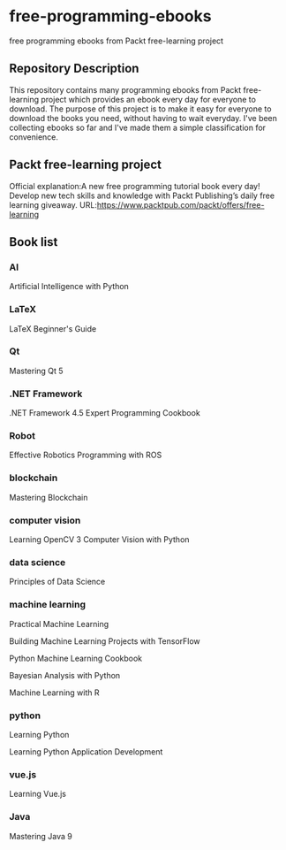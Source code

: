 # free-programming-ebooks
free programming ebooks from Packt free-learning project

## Repository Description
This repository contains many programming ebooks from Packt free-learning project which provides an ebook every day for everyone to download.
The purpose of this project is to make it easy for everyone to download the books you need, without having to wait everyday.
I've been collecting ebooks so far and I've made them a simple classification for convenience.

## Packt free-learning project
Official explanation:A new free programming tutorial book every day! 
Develop new tech skills and knowledge with Packt Publishing’s daily free learning giveaway.
URL:https://www.packtpub.com/packt/offers/free-learning

## Book list

### AI
Artificial Intelligence with Python

### LaTeX
LaTeX Beginner's Guide

### Qt
Mastering Qt 5

### .NET Framework
.NET Framework 4.5 Expert Programming Cookbook

### Robot
Effective Robotics Programming with ROS

### blockchain
Mastering Blockchain

### computer vision
Learning OpenCV 3 Computer Vision with Python

### data science
Principles of Data Science

### machine learning 
Practical Machine Learning

Building Machine Learning Projects with TensorFlow

Python Machine Learning Cookbook

Bayesian Analysis with Python

Machine Learning with R

### python 
Learning Python

Learning Python Application Development

### vue.js
Learning Vue.js

### Java
Mastering Java 9



